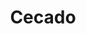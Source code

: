 ---
title: "Cecado"
url: /libreville/cecado-avenue-louis-edouard-bouet-willaumez/
shop: supermarché
---